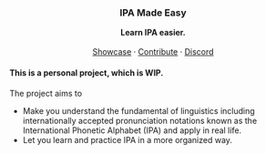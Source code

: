 <h3 align="center">IPA Made Easy</h3>
<p align="center">
    <b> Learn IPA easier. </b>
    <br />
    <br />
    <a href="https://www.youtube.com/">Showcase</a>
    ·
    <a href="https://github.com/#/#/pulls">Contribute</a>
    ·
    <a href=" ">Discord</a>
  </p>
</div>

<h4>This is a personal project, which is WIP.</h4>
<p>The project aims to</p>
<ul>
    <li>Make you understand the fundamental of linguistics including internationally accepted pronunciation notations known as the International Phonetic Alphabet (IPA) and apply in real life.</li>
    <li>Let you learn and practice IPA in a more organized way.</li>
</ul>
